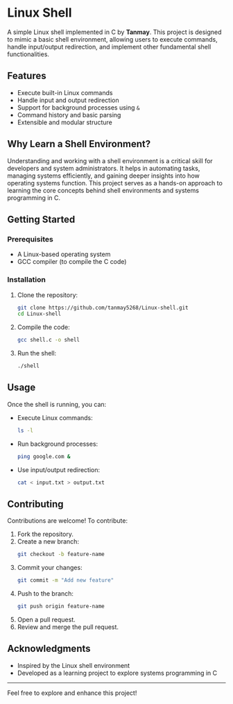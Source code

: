 # Linux Shell

A simple Linux shell implemented in C by **Tanmay**. This project is designed to mimic a basic shell environment, allowing users to execute commands, handle input/output redirection, and implement other fundamental shell functionalities.

## Features

- Execute built-in Linux commands
- Handle input and output redirection
- Support for background processes using `&`
- Command history and basic parsing
- Extensible and modular structure

## Why Learn a Shell Environment?

Understanding and working with a shell environment is a critical skill for developers and system administrators. It helps in automating tasks, managing systems efficiently, and gaining deeper insights into how operating systems function. This project serves as a hands-on approach to learning the core concepts behind shell environments and systems programming in C.

## Getting Started

### Prerequisites

- A Linux-based operating system
- GCC compiler (to compile the C code)

### Installation

1. Clone the repository:
   ```bash
   git clone https://github.com/tanmay5268/Linux-shell.git
   cd Linux-shell
   ```

2. Compile the code:
   ```bash
   gcc shell.c -o shell
   ```

3. Run the shell:
   ```bash
   ./shell
   ```

## Usage

Once the shell is running, you can:

- Execute Linux commands:
  ```bash
  ls -l
  ```

- Run background processes:
  ```bash
  ping google.com &
  ```

- Use input/output redirection:
  ```bash
  cat < input.txt > output.txt
  ```

## Contributing

Contributions are welcome! To contribute:

1. Fork the repository.
2. Create a new branch:
   ```bash
   git checkout -b feature-name
   ```
3. Commit your changes:
   ```bash
   git commit -m "Add new feature"
   ```
4. Push to the branch:
   ```bash
   git push origin feature-name
   ```
5. Open a pull request.
6. Review and merge the pull request.
## Acknowledgments

- Inspired by the Linux shell environment
- Developed as a learning project to explore systems programming in C

---

Feel free to explore and enhance this project!
